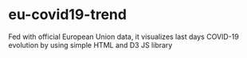 # eu-covid19-trend
Fed with official European Union data, it visualizes last days COVID-19 evolution by using simple HTML and D3 JS library
